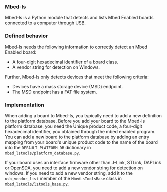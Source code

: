 ### Mbed-ls

Mbed-ls is a Python module that detects and lists Mbed Enabled boards connected to a computer through USB.

### Defined behavior

Mbed-ls needs the following information to correctly detect an Mbed Enabled board:

 - A four-digit hexadecimal identifier of a board class.
 - A vendor string for detection on Windows.

Further, Mbed-ls only detects devices that meet the following criteria:

 - Devices have a mass storage device (MSD) endpoint.
 - The MSD endpoint has a FAT file system.

### Implementation

When adding a board to Mbed-ls, you typically need to add a new definition to the platform database. Before you add your board to the Mbed-ls platform database, you need the Unique product code, a four-digit hexadecimal identifier, you obtained through the mbed enabled program. You can add a new board to the platform database by adding an entry mapping from your board's unique product code to the name of the board into the `DEFAULT_PLATFORM_DB` dictionary in [`mbed_lstools/platform_database.py`](https://github.com/ARMmbed/mbed-ls/blob/master/mbed_lstools/platform_database.py).

If your board uses an interface firmware other than J-Link, STLink, DAPLink or OpenSDA, you need to add a new vendor string for detection on windows. If you need to add a new vendor string, add it to the `usb_vendor_list` member of the `MbedLsToolsBase` class in [`mbed_lstools/lstools_base.py`](https://github.com/ARMmbed/mbed-ls/blob/master/mbed_lstools/lstools_base.py).
